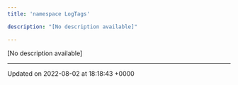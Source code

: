 ```yaml
---
title: 'namespace LogTags'

description: "[No description available]"

---
```







[No description available]






-------------------------------

Updated on 2022-08-02 at 18:18:43 +0000